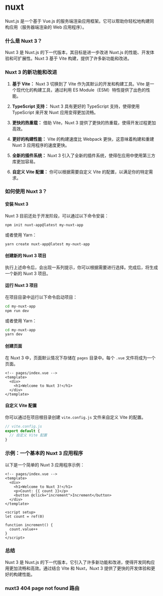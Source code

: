# nuxt

Nuxt.js 是一个基于 Vue.js 的服务端渲染应用框架。它可以帮助你轻松地构建同构应用（服务器端渲染的 Web 应用程序）。

### 什么是 Nuxt 3？

Nuxt 3 是 Nuxt.js 的下一代版本，其目标是进一步改进 Nuxt.js 的性能、开发体验和可扩展性。Nuxt 3 基于 Vite 构建，提供了许多新功能和改进。

### Nuxt 3 的新功能和改进

1. **基于 Vite：** Nuxt 3 切换到了 Vite 作为其默认的开发和构建工具。Vite 是一个现代化的构建工具，通过利用 ES Module（ESM）特性提供了出色的性能。
   
2. **TypeScript 支持：** Nuxt 3 具有更好的 TypeScript 支持，使得使用 TypeScript 来开发 Nuxt 应用变得更加流畅。
   
3. **更快的热重载：** 借助 Vite，Nuxt 3 提供了更快的热重载，使得开发过程更加高效。

4. **更好的构建性能：** Vite 的构建速度比 Webpack 更快，这意味着构建和重建 Nuxt 3 应用程序的速度更快。

5. **全新的插件系统：** Nuxt 3 引入了全新的插件系统，使得在应用中使用第三方库更加容易。

6. **自定义 Vite 配置：** 你可以根据需要自定义 Vite 的配置，以满足你的特定需求。

### 如何使用 Nuxt 3？

#### 安装 Nuxt 3

Nuxt 3 目前还处于开发阶段，可以通过以下命令安装：

```bash
npm init nuxt-app@latest my-nuxt-app
```

或者使用 Yarn：

```bash
yarn create nuxt-app@latest my-nuxt-app
```

#### 创建新的 Nuxt 3 项目

执行上述命令后，会出现一系列提示，你可以根据需要进行选择。完成后，将生成一个新的 Nuxt 3 项目。

#### 运行 Nuxt 3 项目

在项目目录中运行以下命令启动项目：

```bash
cd my-nuxt-app
npm run dev
```

或者使用 Yarn：

```bash
cd my-nuxt-app
yarn dev
```

#### 创建页面

在 Nuxt 3 中，页面默认情况下存储在 `pages` 目录中。每个 `.vue` 文件将成为一个页面。

```vue
<!-- pages/index.vue -->
<template>
  <div>
    <h1>Welcome to Nuxt 3!</h1>
  </div>
</template>
```

#### 自定义 Vite 配置

你可以通过在项目根目录创建 `vite.config.js` 文件来自定义 Vite 的配置。

```javascript
// vite.config.js
export default {
  // 自定义 Vite 配置
}
```

### 示例：一个基本的 Nuxt 3 应用程序

以下是一个简单的 Nuxt 3 应用程序示例：

```vue
<!-- pages/index.vue -->
<template>
  <div>
    <h1>Welcome to Nuxt 3!</h1>
    <p>Count: {{ count }}</p>
    <button @click="increment">Increment</button>
  </div>
</template>

<script setup>
let count = ref(0)

function increment() {
  count.value++
}
</script>
```

### 总结

Nuxt 3 是 Nuxt.js 的下一代版本，它引入了许多新功能和改进，使得开发同构应用更加流畅和高效。通过结合 Vite 和 Nuxt，Nuxt 3 提供了更快的开发体验和更好的构建性能。

### nuxt3 404 page not found 路由